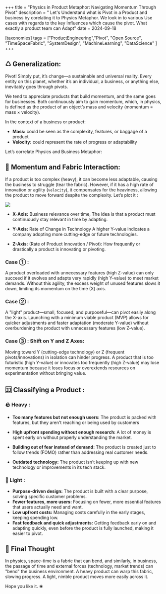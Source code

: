 +++
title = "Physics in Product Metaphor: Navigating Momentum Through Pivot"
description = " Let's Understand what is Pivot in a Product and business by corelating it to Physics Metaphor. We look in to various Use cases with regards to the key Influences which cause the pivot. What exactly a product team can Adapt"
date = 2024-09-18

[taxonomies] 
tags = ["ProductEngineering","Pivot", "Open Source", "TimeSpaceFabric", "SystemDesign", "MachineLearning", "DataScience" ]
+++
## ♺ Generalization:

Pivot! Simply put, it’s change—a sustainable and universal reality. Every entity on this planet, whether it’s an individual, a business, or anything else, inevitably goes through pivots.

We tend to appreciate products that build momentum, and the same goes for businesses. Both continuously aim to gain momentum, which, in physics, is defined as the product of an object’s mass and velocity (momentum = mass × velocity).

In the context of a business or product:

- **Mass:** could be seen as the complexity, features, or baggage of a product
- **Velocity:** could represent the rate of progress or adaptability

Let’s correlate Physics and Business Metaphor: 

## 🚀 Momentum and Fabric Interaction: 

If a product is too complex (heavy), it can become less adaptable, causing the business to struggle (tear the fabric). However, if it has a high rate of innovation or agility (`velocity`), it compensates for the heaviness, allowing the product to move forward despite the complexity. Let’s plot it :

<img src="/img/blog/pivot-intro.svg">

- **X-Axis:**  Business relevance over time, The idea is that a product must continuously stay relevant in time by adapting.

- **Y-Axis:** Rate of Change in Technology A higher Y-value indicates a company adopting more cutting-edge or future technologies. 

- **Z-Axis:** (Rate of Product Innovation / Pivot): How frequently or drastically a product is innovating or pivoting. 

### Case ① :

A product overloaded with unnecessary features (high Z-value) can only succeed if it evolves and adapts very rapidly (high Y-value) to meet market demands. Without this agility, the excess weight of unused features slows it down, limiting its momentum on the time (X) axis.

### Case ② :

A "light" product—small, focused, and purposeful—can pivot easily along the X-axis. Launching with a minimum viable product (MVP) allows for quicker adjustments and faster adaptation (moderate Y-value) without overburdening the product with unnecessary features (low Z-value).


### Case ③ : Shift on Y and Z Axes:

Moving toward Y (cutting-edge technology) or Z (frequent pivots/innovations) in isolation can hinder progress. A product that is too futuristic (high Y-value) or innovates too frequently (high Z-value) may lose momentum because it loses focus or overextends resources on experimentation without bringing value.


## 🈁 Classifying a Product :

### 🪨 Heavy :

- **Too many features but not enough users:** The product is packed with features, but they aren't reaching or being used by customers

- **High upfront spending without enough research:** A lot of money is spent early on without properly understanding the market.
- **Building out of fear instead of demand:** The product is created just to follow trends (FOMO) rather than addressing real customer needs.
- **Outdated technology:** The product isn't keeping up with new technology or improvements in its tech stack.

### 🚆 Light :

- **Purpose-driven design:** The product is built with a clear purpose, solving specific customer problems.
- **Fewer features, more users:** Focusing on fewer, more essential features that users actually need and want.
- **Low upfront costs:** Managing costs carefully in the early stages, keeping spending low.
- **Fast feedback and quick adjustments:** Getting feedback early on and adapting quickly, even before the product is fully launched, making it easier to pivot.

## 🧠 Final Thought

In physics, space-time is a fabric that can bend, and similarly, in business, the passage of time and external forces (technology, market trends) can "bend" the business environment. A heavy product can warp this fabric, slowing progress. A light, nimble product moves more easily across it.

Hope you like it. ❀
